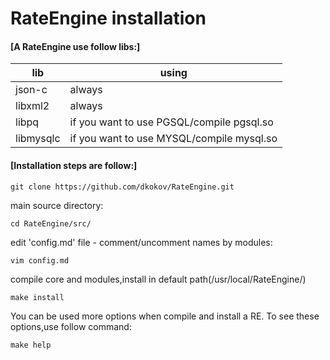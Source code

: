 # RateEngine installation

#### [A RateEngine use follow libs:]

|lib|using|
|---|---|
|json-c|always|
|libxml2|always|
|libpq|if you want to use PGSQL/compile pgsql.so|
|libmysqlc|if you want to use MYSQL/compile mysql.so|


#### [Installation steps are follow:]

``` 
git clone https://github.com/dkokov/RateEngine.git
```

main source directory:
```
cd RateEngine/src/
```

edit 'config.md' file - comment/uncomment names by modules:
```
vim config.md
```

compile core and modules,install in default path(/usr/local/RateEngine/)
```
make install
```

You can be used more options when compile and install a RE.
To see these options,use follow command:

```
make help
```

